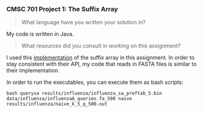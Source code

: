 ### CMSC 701 Project 1: The Suffix Array

> What language have you written your solution in? <br>

My code is written in Java.

> What resources did you consult in working on this assignment?

I used this [implementation](https://github.com/v-v/karkkainen-sanders/tree/master/code/java/Bioinformatika/src) of the suffix array in this assignment. In order to stay consistent with their API, my code that reads in FASTA files is similar to their implementation.


In order to run the executables, you can execute them as bash scripts:
```
bash querysa results/influenza/influenza_sa_preftab_5.bin data/influenza/influenzaA_queries.fa_500 naive results/influenza/naive_k_5_q_500.out
```
